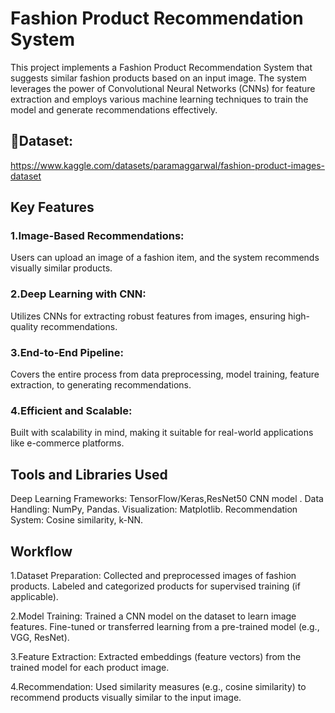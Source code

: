 
# Fashion Product Recommendation System
This project implements a Fashion Product Recommendation System that suggests similar fashion products based on an input image. The system leverages the power of Convolutional Neural Networks (CNNs) for feature extraction and employs various machine learning techniques to train the model and generate recommendations effectively.

## 📂Dataset:
https://www.kaggle.com/datasets/paramaggarwal/fashion-product-images-dataset

## Key Features
### 1.Image-Based Recommendations:
Users can upload an image of a fashion item, and the system recommends visually similar products.
### 2.Deep Learning with CNN: 
Utilizes CNNs for extracting robust features from images, ensuring high-quality recommendations.
### 3.End-to-End Pipeline: 
Covers the entire process from data preprocessing, model training, feature extraction, to generating recommendations.
### 4.Efficient and Scalable:
Built with scalability in mind, making it suitable for real-world applications like e-commerce platforms.
## Tools and Libraries Used
Deep Learning Frameworks: TensorFlow/Keras,ResNet50 CNN model .
Data Handling: NumPy, Pandas.
Visualization: Matplotlib.
Recommendation System: Cosine similarity, k-NN.
## Workflow
1.Dataset Preparation:
Collected and preprocessed images of fashion products.
Labeled and categorized products for supervised training (if applicable). 

2.Model Training:
Trained a CNN model on the dataset to learn image features.
Fine-tuned or transferred learning from a pre-trained model (e.g., VGG, ResNet). 

3.Feature Extraction:
Extracted embeddings (feature vectors) from the trained model for each product image. 

4.Recommendation:
Used similarity measures (e.g., cosine similarity) to recommend products visually similar to the input image.
